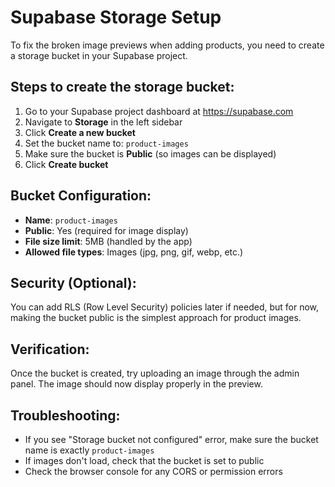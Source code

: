 # Supabase Storage Setup

To fix the broken image previews when adding products, you need to create a storage bucket in your Supabase project.

## Steps to create the storage bucket:

1. Go to your Supabase project dashboard at https://supabase.com
2. Navigate to **Storage** in the left sidebar
3. Click **Create a new bucket**
4. Set the bucket name to: `product-images`
5. Make sure the bucket is **Public** (so images can be displayed)
6. Click **Create bucket**

## Bucket Configuration:
- **Name**: `product-images`
- **Public**: Yes (required for image display)
- **File size limit**: 5MB (handled by the app)
- **Allowed file types**: Images (jpg, png, gif, webp, etc.)

## Security (Optional):
You can add RLS (Row Level Security) policies later if needed, but for now, making the bucket public is the simplest approach for product images.

## Verification:
Once the bucket is created, try uploading an image through the admin panel. The image should now display properly in the preview.

## Troubleshooting:
- If you see "Storage bucket not configured" error, make sure the bucket name is exactly `product-images`
- If images don't load, check that the bucket is set to public
- Check the browser console for any CORS or permission errors